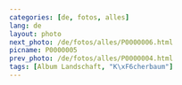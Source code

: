 ```yaml
---
categories: [de, fotos, alles]
lang: de
layout: photo
next_photo: /de/fotos/alles/P0000006.html
picname: P0000005
prev_photo: /de/fotos/alles/P0000004.html
tags: [Album Landschaft, "K\xF6cherbaum"]
---
```

